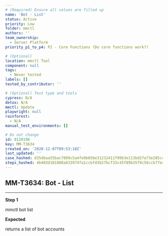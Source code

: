```yaml
---
# (Required) Ensure all values are filled up
name: 'Bot - List'
status: Active
priority: Low
folder: mmctl
authors: ''
team_ownership:
  - Server Platform
priority_p1_to_p4: P2 - Core Functions (Do core functions work?)

# (Optional)
location: mmctl Tool
component: null
tags:
  - Never tested
labels: []
tested_by_contributor: ''

# (Optional) Test type and tools
cypress: N/A
detox: N/A
mmctl: Update
playwright: null
rainforest:
  - N/A
manual_test_environments: []

# Do not change
id: 8120196
key: MM-T3634
created_on: '2020-12-07T09:53:18Z'
last_updated: ''
case_hashed: d35dbaa55bac7899c5a4fe9b65be31232411f99b3e113bd2fa73e285cc4b5cf0b549f7095313cea7ccadda84ec6f74bc
steps_hashed: 4b483d101888a633974fa1ccbfd3b27bcf33c45f89b35f9c56ccb77ea929b7737d87ac21c3d0868e0ae8b0146a79ce36
---
```


<!-- (Auto-generated) Based on frontmatter's "key" and "name" -->

## MM-T3634: Bot - List

---

**Step 1**

mmctl bot list

**Expected**

returns a list of bot accounts
